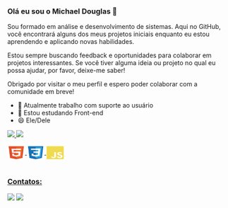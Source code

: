 ### Olá eu sou o Michael Douglas 👋


Sou formado em análise e desenvolvimento de sistemas. Aqui no GitHub, você encontrará alguns dos meus projetos iniciais enquanto eu estou aprendendo e aplicando novas habilidades.

Estou sempre buscando feedback e oportunidades para colaborar em projetos interessantes. Se você tiver alguma ideia ou projeto no qual eu possa ajudar, por favor, deixe-me saber!

Obrigado por visitar o meu perfil e espero poder colaborar com a comunidade em breve!


- 🔭 Atualmente trabalho com suporte ao usuário
- 🌱 Estou estudando Front-end 
- 😄 Ele/Dele

 <div>
   <a href="https://github.com/M-Douglas00">
   <img height="42%" src="https://github-readme-stats.vercel.app/api?username=M-Douglas00&show_icons=true&theme=radical&include_all_commits=true&count_private=true"/>
   <img height="42%" src="https://github-readme-stats.vercel.app/api/top-langs/?username=M-Douglas00&layout=compact&langs_count=6&theme=radical"/>

</div>
<div style="display: inline_block"><br>
  <img align="center" alt="HTML" height="30" width="40" src="https://raw.githubusercontent.com/devicons/devicon/master/icons/html5/html5-original.svg">
  <img align="center" alt="CSS" height="30" width="40" src="https://raw.githubusercontent.com/devicons/devicon/master/icons/css3/css3-original.svg">
  <img align="center" alt="Js" height="30" width="40" src="https://raw.githubusercontent.com/devicons/devicon/master/icons/javascript/javascript-plain.svg">
</div>
 
 <br>
  
  
  ### Contatos: 
  
  
   
<div> 
  <a href = "mailto:mdmcruz25@gmail.com"><img src="https://img.shields.io/badge/-Gmail-%23333?style=for-the-badge&logo=gmail&logoColor=white" target="_blank"></a>
<a href="https://www.linkedin.com/in/michael-douglas-matias-da-cruz-17b6211ab/" target="_blank"><img src="https://img.shields.io/badge/-LinkedIn-%230077B5?style=for-the-badge&logo=linkedin&logoColor=white" target="_blank"></a> 
 

 
</div>

